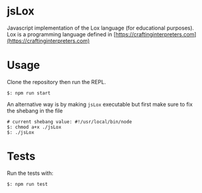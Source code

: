 # jsLox
Javascript implementation of the Lox language (for educational purposes). Lox is a programming language defined in [https://craftinginterpreters.com](https://craftinginterpreters.com)

# Usage

Clone the repository then run the REPL.

```
$: npm run start
```

An alternative way is by making `jsLox` executable but first make sure to fix the shebang in the file

```
# current shebang value: #!/usr/local/bin/node
$: chmod a+x ./jsLox
$: ./jsLox
```

# Tests

Run the tests with:

```
$: npm run test
```